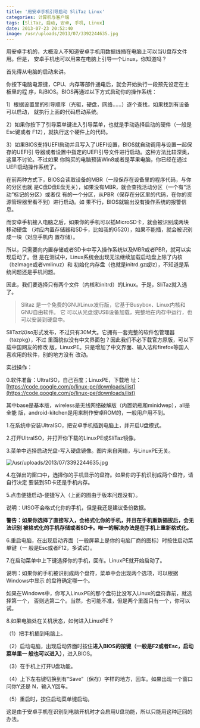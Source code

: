 ```yaml
---
title: '用安卓手机引导启动 SliTaz Linux'
categories: 计算机与客户端
tags: [SliTaz, 启动, 安卓, 手机, Linux]
date: 2013-07-23 20:52:40
image: /usr/uploads/2013/07/3392244635.jpg
---
```


用安卓手机的，大概没人不知道安卓手机用数据线插在电脑上可以当U盘存文件用。但是，
安卓手机也可以用来在电脑上引导一个Linux，你知道吗？

首先得从电脑的启动来讲。

你按下电脑电源键，CPU、内存等部件通电后，就会开始执行一段预先设定在主板里的程
序，叫BIOS。BIOS再通过以下方式启动你的操作系统：

1）根据设置里的引导顺序（光驱，硬盘，网络……）逐个查找，如果找到有设备可以启动，
就执行上面的代码启动系统。

2）如果你按下了引导菜单键进入引导菜单，也就是手动选择启动的硬件（一般是Esc键或者
F12），就执行这个硬件上的代码。

3）如果BIOS支持UEFI启动并且写入了UEFI设置，BIOS就自动调用与设置一起保存的UEFI引
导器或者设置中指定的UEFI引导文件进行启动。这种方法比较深奥，这里不讨论。不过如果
你购买的电脑预装Win8或者是苹果电脑，你已经在通过UEFI启动操作系统了。

在前两种方式下，BIOS会读取设备的MBR（一段保存在设备里的程序代码，与你的分区也就
是C盘D盘E盘无关），如果没有MBR，就会查找活动分区（一个有“活动”标记的分区）或者仅
有的一个分区，从PBR（保存在分区里的代码，在你的资源管理器里看不到）进行启动。如
果不行，BIOS就输出没有操作系统的报警信息。

而安卓手机接入电脑之后，如果你的手机可以插MicroSD卡，就会被识别成两块移动硬盘
（对应内置存储器和SD卡，比如我的G520），如果不能插，就会被识别成一块（对应手机内
置存储）。

所以，只需要向内置存储或者SD卡中写入操作系统以及MBR或者PBR，就可以实现启动了。但
是在测试中，Linux系统会出现无法继续加载启动盘上除了内核（bzImage或者vmlinuz）和
初始化内存盘（也就是initrd.gz或lz），不知道是系统问题还是手机问题。

因此，我们要选择只有两个文件（内核和initrd）的Linux。于是，SliTaz就入选了。

> Slitaz 是一个免费的GNU/Linux发行版，它基于Busybox、Linux内核和GNU自由软件。 它
> 可以从光盘或USB设备加载，完整地在内存中运行，也可以安装到硬盘中。

SliTaz以iso形式发布，不过只有30M大。它拥有一套完整的软件包管理器（tazpkg），不过
里面貌似没有中文界面包？因此我们不必下载官方原版，可以下载中国网友的修改
版，LinuxPE。只是增加了中文界面、输入法和firefox等国人喜欢用的软件，别的地方没有
改动。

实战操作：

0.软件准备：UltraISO，自己百度；LinuxPE，下载地
址：[https://code.google.com/p/linux-pe/downloads/list](https://code.google.com/p/linux-pe/downloads/list)

其中base是基本版，wireless是无线网络破解版（内置奶瓶和minidwep），all是全能
版，android-kitchen是用来制作安卓ROM的，一般用户用不到。

1.在系统中安装UltraISO，把安卓手机插到电脑上，并开启U盘模式。

2.打开UltraISO，并打开你下载的LinuxPE或SliTaz镜像。

3.菜单中选择启动光盘-写入硬盘镜像。图片来自网络，与LinuxPE无关。

![/usr/uploads/2013/07/3392244635.jpg](/usr/uploads/2013/07/3392244635.jpg)

4.在弹出的窗口中，选择你的手机显示的盘符。如果你的手机识别成两个盘符，请自行决定
要装到SD卡还是手机内存。

5.点击便捷启动-便捷写入（上面的图由于版本问题没有）。

说明：UISO不会格式化你的手机，但是我还是建议备份数据。

**警告：如果你选择了直接写入，会格式化你的手机，并且在手机重新插拔后，会无法识别
被格式化的手机存储或者SD卡。唯一的解决办法是在手机上重新格式化。**

6.重启电脑，在出现启动界面（一般屏幕上是你的电脑厂商的图标）时按住启动菜单键（一
般是Esc或者F12，多试试）。

7.在启动菜单中上下键选择你的手机，回车。LinuxPE就开始启动了。

说明：如果你的手机被识别成两个盘符，菜单中会出现两个选项，可以根据Windows中显示
的盘符确定哪一个。

如果在Windows中，你写入LinuxPE的那个盘符比没写入Linux的盘符靠前，就选择第一个，
否则选第二个。当然，也可能不准，但是两个里面只有一个，你可以试。

8.如果电脑处在关机状态，如何进入LinuxPE？

（1）把手机插到电脑上。

（2）启动电脑，出现启动界面时按住**进入BIOS的按键（一般是F2或者Esc，启动菜单里一
般也可以进入）**，进入BIOS。

（3）在手机上打开U盘功能。

（4）上下左右键切换到有“Save”（保存）字样的地方，回车。如果出现一个窗口问你Y还是
N，输入Y回车。

（5）重启时，按住启动菜单键启动。

这是由于安卓手机在识别到电脑开机时才会启用U盘功能，所以只能用这种迂回的办法。
